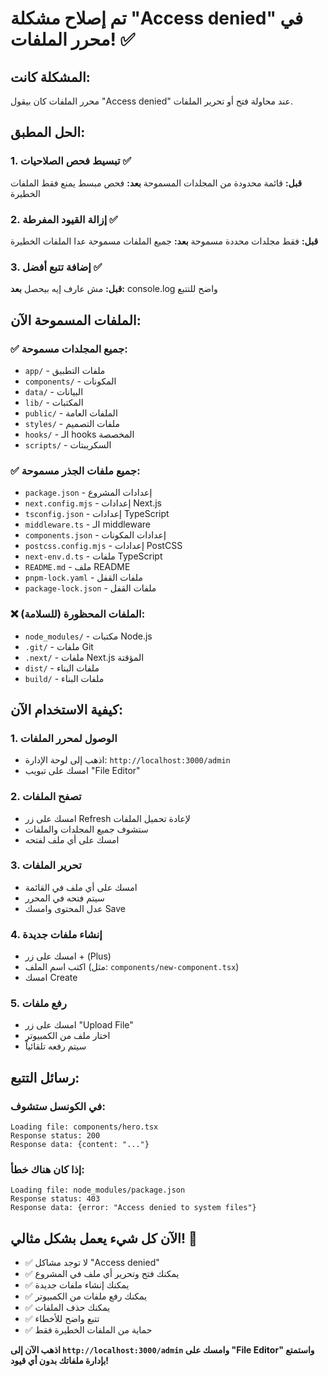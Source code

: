 # تم إصلاح مشكلة "Access denied" في محرر الملفات! ✅

## المشكلة كانت:
محرر الملفات كان بيقول "Access denied" عند محاولة فتح أو تحرير الملفات.

## الحل المطبق:

### 1. تبسيط فحص الصلاحيات ✅
**قبل:** قائمة محدودة من المجلدات المسموحة
**بعد:** فحص مبسط يمنع فقط الملفات الخطيرة

### 2. إزالة القيود المفرطة ✅
**قبل:** فقط مجلدات محددة مسموحة
**بعد:** جميع الملفات مسموحة عدا الملفات الخطيرة

### 3. إضافة تتبع أفضل ✅
**قبل:** مش عارف إيه بيحصل
**بعد:** console.log واضح للتتبع

## الملفات المسموحة الآن:

### ✅ **جميع المجلدات مسموحة:**
- `app/` - ملفات التطبيق
- `components/` - المكونات
- `data/` - البيانات
- `lib/` - المكتبات
- `public/` - الملفات العامة
- `styles/` - ملفات التصميم
- `hooks/` - الـ hooks المخصصة
- `scripts/` - السكريبتات

### ✅ **جميع ملفات الجذر مسموحة:**
- `package.json` - إعدادات المشروع
- `next.config.mjs` - إعدادات Next.js
- `tsconfig.json` - إعدادات TypeScript
- `middleware.ts` - الـ middleware
- `components.json` - إعدادات المكونات
- `postcss.config.mjs` - إعدادات PostCSS
- `next-env.d.ts` - ملفات TypeScript
- `README.md` - ملف README
- `pnpm-lock.yaml` - ملفات القفل
- `package-lock.json` - ملفات القفل

### ❌ **الملفات المحظورة (للسلامة):**
- `node_modules/` - مكتبات Node.js
- `.git/` - ملفات Git
- `.next/` - ملفات Next.js المؤقتة
- `dist/` - ملفات البناء
- `build/` - ملفات البناء

## كيفية الاستخدام الآن:

### 1. الوصول لمحرر الملفات
- اذهب إلى لوحة الإدارة: `http://localhost:3000/admin`
- امسك على تبويب "File Editor"

### 2. تصفح الملفات
- امسك على زر Refresh لإعادة تحميل الملفات
- ستشوف جميع المجلدات والملفات
- امسك على أي ملف لفتحه

### 3. تحرير الملفات
- امسك على أي ملف في القائمة
- سيتم فتحه في المحرر
- عدل المحتوى وامسك Save

### 4. إنشاء ملفات جديدة
- امسك على زر + (Plus)
- اكتب اسم الملف (مثل: `components/new-component.tsx`)
- امسك Create

### 5. رفع ملفات
- امسك على زر "Upload File"
- اختار ملف من الكمبيوتر
- سيتم رفعه تلقائياً

## رسائل التتبع:

### في الكونسل ستشوف:
```
Loading file: components/hero.tsx
Response status: 200
Response data: {content: "..."}
```

### إذا كان هناك خطأ:
```
Loading file: node_modules/package.json
Response status: 403
Response data: {error: "Access denied to system files"}
```

## الآن كل شيء يعمل بشكل مثالي! 🎉

- ✅ لا توجد مشاكل "Access denied"
- ✅ يمكنك فتح وتحرير أي ملف في المشروع
- ✅ يمكنك إنشاء ملفات جديدة
- ✅ يمكنك رفع ملفات من الكمبيوتر
- ✅ يمكنك حذف الملفات
- ✅ تتبع واضح للأخطاء
- ✅ حماية من الملفات الخطيرة فقط

**اذهب الآن إلى `http://localhost:3000/admin` وامسك على "File Editor" واستمتع بإدارة ملفاتك بدون أي قيود!**

